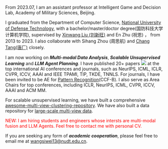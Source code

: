 From 2023.07, I am an assistant professor at Intelligent Game and Decision Lab, Academy of Military Sciences, Beijing.

I graduated from the Department of Computer Science, [National University of Defense Technology](https://english.nudt.edu.cn/), with a bachelor/master/doctor degree(国防科技大学计算机学院), supervised by [Xinwang Liu (刘新旺)](https://xinwangliu.github.io/) and En Zhu (祝恩) ， from 2013 to 2023. I also collaborate with Sihang Zhou (周思航) and [Chang Tang(唐厂)](https://tangchang.net/)  closely. 


I am now working on ***Multi-modal Data Analysis***, ***Scalable Unsupervised Learning*** and ***LLM Agent Planning***. I have published 20+ papers <a href='https://scholar.google.com/citations?user=5o9hK3EAAAAJ'><img src="https://img.shields.io/endpoint?logo=Google%20Scholar&url=https%3A%2F%2Fcdn.jsdelivr.net%2Fgh%2Fwangsiwei2010%2Fwangsiwei2010.github.io@google-scholar-stats%2Fgs_data_shieldsio.json&labelColor=f6f6f6&color=9cf&style=flat&label=citations"></a> at the top international AI conferences and journals, such as NeurIPS, ICML, ICLR, CVPR, ICCV, AAAI and IEEE TPAMI, TIP, TKDE, TNNLS. For journals, I have been invited to be AE for [Pattern Recognition](https://www.sciencedirect.com/journal/pattern-recognition)(CCF-B). I also serve as Area Chairs for top conferences, including ICLR, NeurIPS, ICML, CVPR, ICCV, AAAI and ACM MM.

For scalable unsupervised learning, we have built a comprehensive [awesome-multi-view-clustering-repository](https://github.com/wangsiwei2010/awesome-multi-view-clustering). We have also built a data repository for [large-scale multi-view data](https://github.com/wangsiwei2010/large_scale_multi-view_clustering_datasets). 

<font color="red">NEW: I am hiring students and engineers whose intersts are multi-modal fusion and LLM Agents. Feel free to contact me with personal CV. </font> 

 
If you are seeking any form of ***academic cooperation***, please feel free to email me at [wangsiwei13@nudt.edu.cn](mailto:wangsiwei13@nudt.edu.cn). 


